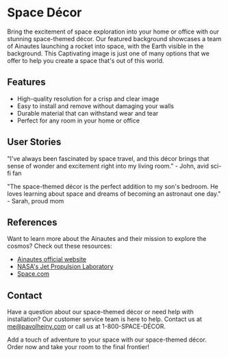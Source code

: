 <!--font:Open Sans-->

# Space Décor

Bring the excitement of space exploration into your home or office with our stunning space-themed décor. Our featured background showcases a team of Ainautes launching a rocket into space, with the Earth visible in the background. This Cap<wbr>ti<wbr>va<wbr>ting image is just one of many options that we offer to help you create a space that's out of this world.

## Features

-   High-quality resolution for a crisp and clear image
-   Easy to install and remove without damaging your walls
-   Durable material that can withstand wear and tear
-   Perfect for any room in your home or office

## User Stories

"I've always been fascinated by space travel, and this décor brings that sense of wonder and excitement right into my living room." - John, avid sci-fi fan

"The space-themed décor is the perfect addition to my son's bedroom. He loves learning about space and dreams of becoming an astronaut one day." - Sarah, proud mom

## References

Want to learn more about the Ainautes and their mission to explore the cosmos? Check out these resources:

-   [Ainautes official website](#)
-   [NASA's Jet Propulsion Laboratory](#)
-   [Space.com](#)

## Contact

Have a question about our space-themed décor or need help with installation? Our customer service team is here to help. Contact us at me@pavolhejny.com or call us at 1-800-SPACE-DÉCOR.

Add a touch of adventure to your space with our space-themed décor. Order now and take your room to the final frontier!

<!--

Write me content for website with wallpaper which alt text is:

"A team of Ainautes launching a rocket into space, with the Earth visible in the background."

The name/title of the page should not be 1:1 copy of the alt text but rather a real content of the website which is using this wallpaper.

- Use markdown format
- Start with heading
- Heading should be short and concise
- The content should look like a real website
- The website should not be about the wallpaper, wallpaper is just a related background
- Heading should be contain work "wallpaper" or "background"
- Include real sections like references, contact, user stories, etc. use things relevant to the page purpose.
- Feel free to use structure like headings, bullets, numbering, blockquotes, paragraphs, horizontal lines, etc.
- You can use formatting like bold or _italic_
- You can include UTF-8 emojis
- Links should be only #hash anchors (and you can refer to the document itself)
- Do not include images


---


# Space Odyssey Wallpaper for the Ultimate Sci-Fi Fan

Are you a fan of science fiction and space exploration? Look no further than our Space Odyssey wallpaper, featuring a team of Ainautes launching a rocket into space with the Earth visible in the background. This stunning wallpaper is perfect for anyone who wants to add a touch of adventure and excitement to their home or office.

## Features

- High-quality resolution for a crisp and clear image
- Easy to install and remove without damaging your walls
- Durable material that can withstand wear and tear
- Perfect for any room in your home or office

## User Stories

"I've always been fascinated by space travel, and this wallpaper brings that sense of wonder and excitement right into my living room." - John, avid sci-fi fan

"The Space Odyssey wallpaper is the perfect addition to my son's bedroom. He loves learning about space and dreams of becoming an astronaut one day." - Sarah, proud mom

## References

Want to learn more about the Ainautes and their mission to explore the cosmos? Check out these resources:

- [Ainautes official website](#)
- [NASA's Jet Propulsion Laboratory](#)
- [Space.com](#)

## Contact

Have a question about our Space Odyssey wallpaper or need help with installation? Our customer service team is here to help. Contact us at me@pavolhejny.com or call us at 1-800-SPACE-WP.

Add a touch of adventure to your space with our Space Odyssey wallpaper. Order now and take your room to the next level!


---


Heading should not include word "wallpaper". The website should not be about the wallpaper itself, wallpaper is just a related background, rewrite whole content.


---


# Explore the Final Frontier with Our Space-Themed Décor

Bring the excitement of space exploration into your home or office with our stunning space-themed décor. Our featured background showcases a team of Ainautes launching a rocket into space, with the Earth visible in the background. This Cap<wbr>ti<wbr>va<wbr>ting image is just one of many options that we offer to help you create a space that's out of this world.

## Features

- High-quality resolution for a crisp and clear image
- Easy to install and remove without damaging your walls
- Durable material that can withstand wear and tear
- Perfect for any room in your home or office

## User Stories

"I've always been fascinated by space travel, and this décor brings that sense of wonder and excitement right into my living room." - John, avid sci-fi fan

"The space-themed décor is the perfect addition to my son's bedroom. He loves learning about space and dreams of becoming an astronaut one day." - Sarah, proud mom

## References

Want to learn more about the Ainautes and their mission to explore the cosmos? Check out these resources:

- [Ainautes official website](#)
- [NASA's Jet Propulsion Laboratory](#)
- [Space.com](#)

## Contact

Have a question about our space-themed décor or need help with installation? Our customer service team is here to help. Contact us at me@pavolhejny.com or call us at 1-800-SPACE-DÉCOR.

Add a touch of adventure to your space with our space-themed décor. Order now and take your room to the final frontier!

-->
